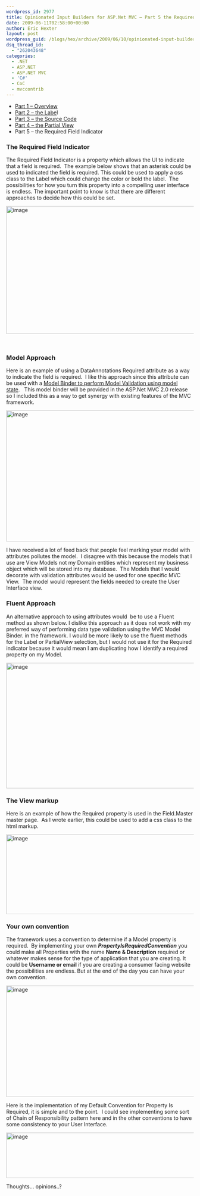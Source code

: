 ```yaml
---
wordpress_id: 2977
title: Opinionated Input Builders for ASP.Net MVC – Part 5 the Required input
date: 2009-06-11T02:58:00+00:00
author: Eric Hexter
layout: post
wordpress_guid: /blogs/hex/archive/2009/06/10/opinionated-input-builders-for-asp-net-mvc-part-5-the-required-input.aspx
dsq_thread_id:
  - "262043648"
categories:
  - .NET
  - ASP.NET
  - ASP.NET MVC
  - 'C#'
  - CoC
  - mvccontrib
---
```

  * <a target="_blank" href="/blogs/hex/archive/2009/06/09/opinionated-input-builders-for-asp-net-mvc-using-partials-part-i.aspx">Part 1 &ndash; Overview</a>
  * <a target="_blank" href="/blogs/hex/archive/2009/06/09/opinionated-input-builders-for-asp-net-mvc-part-2-html-layout-for-the-label.aspx">Part 2 &ndash; the Labe</a>l
  * <a target="_blank" href="/blogs/hex/archive/2009/06/10/opinionated-input-builders-for-asp-net-mvc-part-3-the-source-code.aspx">Part 3 &ndash; the Source Code</a>
  * <a target="_blank" href="/blogs/hex/archive/2009/06/10/opinionated-input-builders-for-asp-net-mvc-part-3-the-partial-view-inputs.aspx">Part 4 &ndash; the Partial View</a>
  * Part 5 &ndash; the Required Field Indicator 

### The Required Field Indicator

The Required Field Indicator is a property which allows the UI to indicate that a field is required.&nbsp; The example below shows that an&nbsp;asterisk&nbsp;could be used to indicated the field is required. This could be used to apply a css class to the Label which could change the color or bold the label.&nbsp; The possibilities for how you turn this property into a compelling user interface is endless. The important point to know is that there are different approaches to decide how this could be set.

 <img height="343" width="644" src="//lostechies.com/erichexter/files/2011/03/image_596CFF37.png" alt="image" border="0" style="border-right-width: 0px;border-top-width: 0px;border-bottom-width: 0px;border-left-width: 0px" />

&nbsp;

### Model Approach

Here is an example of using a DataAnnotations Required attribute as a way to indicate the field is required.&nbsp; I like this approach since this attribute can be used with a <a target="_blank" href="http://www.asp.net/learn/mvc/tutorial-39-cs.aspx">Model Binder to perform Model Validation using model state</a>.&nbsp;&nbsp; This model binder will be provided in the ASP.Net MVC 2.0 release so I included this as a way to get synergy with existing features of the MVC framework.

 <img height="352" width="644" src="//lostechies.com/erichexter/files/2011/03/image_71906992.png" alt="image" border="0" style="border-right-width: 0px;border-top-width: 0px;border-bottom-width: 0px;border-left-width: 0px" />

I have received a lot of feed back that people feel marking your model with attributes pollutes the model.&nbsp; I disagree with this because the models that I use are View Models not my Domain entities which represent my business object which will be stored into my database.&nbsp; The Models that I would decorate with validation attributes would be used for one specific MVC View.&nbsp; The model would represent the fields needed to create the User Interface view.&nbsp; 

### Fluent Approach

An alternative approach to using attributes would&nbsp; be to use a Fluent method as shown below. I dislike this approach as it does not work with my preferred way of performing data type validation using the MVC Model Binder. in the framework. I would be more likely to use the fluent methods for the Label or PartialView selection, but I would not use it for the Required indicator because it would mean I am duplicating how I identify a required property on my Model.

 <img height="337" width="644" src="//lostechies.com/erichexter/files/2011/03/image_3081EA2E.png" alt="image" border="0" style="border-right-width: 0px;border-top-width: 0px;border-bottom-width: 0px;border-left-width: 0px" />

### The View markup

Here is an example of how the Required property is used in the Field.Master master page.&nbsp; As I wrote earlier, this could be used to add a css class to the html markup.

<img height="214" width="644" src="//lostechies.com/erichexter/files/2011/03/image_7A30C21E.png" alt="image" border="0" style="border-right-width: 0px;border-top-width: 0px;border-bottom-width: 0px;border-left-width: 0px" />

### Your own convention

The framework uses a convention to determine if a Model property is required.&nbsp; By implementing your own **_PropertyIsRequiredConvention_** you could make all Properties with the name **Name & Description** required or&nbsp; whatever makes sense for the type of application that you are creating. It could be **Username or email** if you are creating a consumer facing website the possibilities are endless. But at the end of the day you can have your own convention.

 <img height="299" width="1028" src="//lostechies.com/erichexter/files/2011/03/image_6E2ED1EA.png" alt="image" border="0" style="border-bottom: 0px;border-left: 0px;border-top: 0px;border-right: 0px" />

Here is the implementation of my Default Convention for Property Is Required, it is simple and to the point.&nbsp; I could see implementing some sort of Chain of Responsibility pattern here and in the other conventions to have some consistency to your User Interface. 

 <img height="122" width="644" src="//lostechies.com/erichexter/files/2011/03/image_66372F88.png" alt="image" border="0" style="border-bottom: 0px;border-left: 0px;border-top: 0px;border-right: 0px" />

Thoughts&hellip; opinions..?